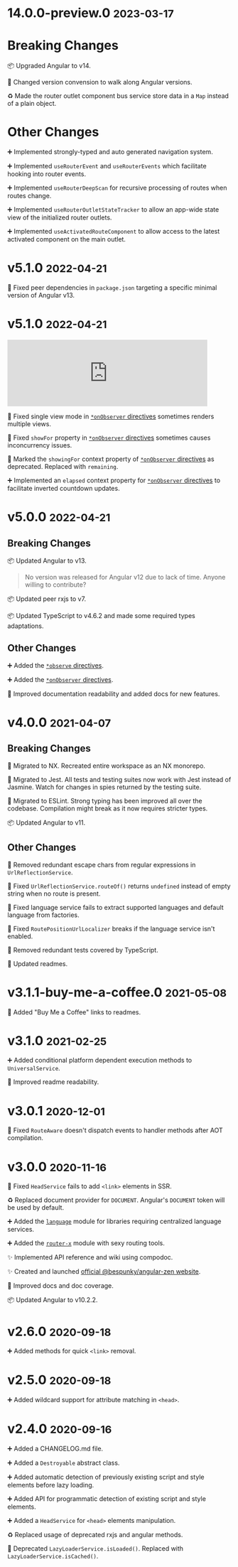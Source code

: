 # 14.0.0-preview.0 <small>2023-03-17</small>

# Breaking Changes
📦 Upgraded Angular to v14.

🚀 Changed version convension to walk along Angular versions.

♻️ Made the router outlet component bus service store data in a `Map` instead of a plain object.

# Other Changes
➕ Implemented strongly-typed and auto generated navigation system.

➕ Implemented `useRouterEvent` and `useRouterEvents` which facilitate hooking into router events.

➕ Implemented `useRouterDeepScan` for recursive processing of routes when routes change.

➕ Implemented `useRouterOutletStateTracker` to allow an app-wide state view of the initialized router outlets.

➕ Implemented `useActivatedRouteComponent` to allow access to the latest activated component on the main outlet.





# **v5.1.0** <small>2022-04-21</small>
🔧 Fixed peer dependencies in `package.json` targeting a specific minimal version of Angular v13.

# **v5.1.0** <small>2022-04-21</small>

<iframe width="450" src="https://www.youtube.com/embed/yQVQcGwWw2k" title="YouTube video player" frameborder="0" allow="accelerometer; autoplay; clipboard-write; encrypted-media; gyroscope; picture-in-picture" allowfullscreen></iframe>

🐛 Fixed single view mode in [`*onObserver` directives](https://bs-angular-zen.web.app/docs/zen/additional-documentation/coremodule/onobservermodule.html) sometimes renders multiple views.

🐛 Fixed `showFor` property in [`*onObserver` directives](https://bs-angular-zen.web.app/docs/zen/additional-documentation/coremodule/onobservermodule.html) sometimes causes inconcurrency issues.

🧓 Marked the `showingFor` context property of [`*onObserver` directives](https://bs-angular-zen.web.app/docs/zen/additional-documentation/coremodule/onobservermodule.html) as deprecated. Replaced with `remaining`.

➕ Implemented an `elapsed` context property for [`*onObserver` directives](https://bs-angular-zen.web.app/docs/zen/additional-documentation/coremodule/onobservermodule.html) to facilitate inverted countdown updates.

# **v5.0.0** <small>2022-04-21</small>
## Breaking Changes
📦 Updated Angular to v13.
> No version was released for Angular v12 due to lack of time. Anyone willing to contribute?

📦 Updated peer rxjs to v7.

📦 Updated TypeScript to v4.6.2 and made some required types  adaptations.



## Other Changes
➕ Added the [`*observe` directives](https://bs-angular-zen.web.app/docs/zen/additional-documentation/coremodule/observemodule.html).

➕ Added the [`*onObserver` directives](https://bs-angular-zen.web.app/docs/zen/additional-documentation/coremodule/onobservermodule.html).

📃 Improved documentation readability and added docs for new features.


# **v4.0.0** <small>2021-04-07</small>
## Breaking Changes
🚛 Migrated to NX. Recreated entire workspace as an NX monorepo.

🚛 Migrated to Jest. All tests and testing suites now work with Jest instead of Jasmine. Watch for changes in spies returned by the testing suite.

🚛 Migrated to ESLint. Strong typing has been improved all over the codebase. Compilation might break as it now requires stricter types.

📦 Updated Angular to v11.

## Other Changes
🎨 Removed redundant escape chars from regular expressions in `UrlReflectionService`.

🐛 Fixed `UrlReflectionService.routeOf()` returns `undefined` instead of empty string when no route is present.

🐛 Fixed language service fails to extract supported languages and default language from factories.

🐛 Fixed `RoutePositionUrlLocalizer` breaks if the language service isn't enabled.

🧹 Removed redundant tests covered by TypeScript.

📃 Updated readmes.

# **v3.1.1-buy-me-a-coffee.0** <small>2021-05-08</small>
📃 Added "Buy Me a Coffee" links to readmes.

# **v3.1.0** <small>2021-02-25</small>
➕ Added conditional platform dependent execution methods to `UniversalService`.

📃 Improved readme readability.

# **v3.0.1** <small>2020-12-01</small>
🐛 Fixed `RouteAware` doesn't dispatch events to handler methods after AOT compilation.

# **v3.0.0** <small>2020-11-16</small>

🐛 Fixed `HeadService` fails to add `<link>` elements in SSR.

♻ Replaced document provider for `DOCUMENT`. Angular's `DOCUMENT` token will be used by default.

➕ Added the [`language`](https://bs-angular-zen.web.app/docs/zen/additional-documentation/languageintegrationmodule.html) module for libraries requiring centralized language services.

➕ Added the [`router-x`](https://bs-angular-zen.web.app/docs/zen/additional-documentation/routerxmodule.html) module with sexy routing tools.

✨ Implemented API reference and wiki using compodoc.

✨ Created and launched [official @bespunky/angular-zen website](https://bs-angular-zen.web.app).

📃 Improved docs and doc coverage.

📦 Updated Angular to v10.2.2.

# **v2.6.0** <small>2020-09-18</small>
➕ Added methods for quick `<link>` removal.

# **v2.5.0** <small>2020-09-18</small>
➕ Added wildcard support for attribute matching in `<head>`.

# **v2.4.0** <small>2020-09-16</small>

➕ Added a CHANGELOG.md file.

➕ Added a `Destroyable` abstract class.

➕ Added automatic detection of previously existing script and style elements before lazy loading.

➕ Added API for programmatic detection of existing script and style elements.

➕ Added a `HeadService` for `<head>` elements manipulation.

♻ Replaced usage of deprecated rxjs and angular methods.

👴 Deprecated `LazyLoaderService.isLoaded()`. Replaced with `LazyLoaderService.isCached()`.